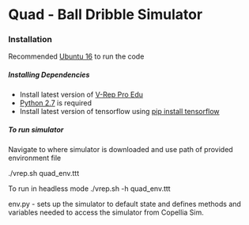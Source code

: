 # Quad - Ball Dribble Simulator


### Installation


Recommended [Ubuntu 16](http://releases.ubuntu.com/16.04/) to run the code


##### Installing Dependencies


  - Install latest version of [V-Rep Pro Edu](http://www.coppeliarobotics.com/downloads.html)
  - [Python 2.7](https://www.python.org/downloads/release/python-2715/) is required
  - Install latest version of tensorflow using [pip install tensorflow](https://www.tensorflow.org/install)


##### To run simulator


Navigate to where simulator is downloaded and use path of provided environment file


./vrep.sh quad_env.ttt


To run in headless mode
./vrep.sh -h quad_env.ttt

env.py - sets up the simulator to default state and defines methods and variables needed to access the simulator from Copellia Sim.




